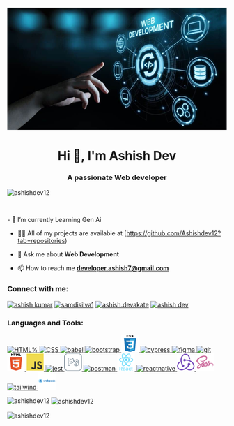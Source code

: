 ![logo](https://github.com/Ashishdev12/Ashishdev12/blob/main/coding.jpg)

<h1 align="center">Hi 👋, I'm Ashish Dev</h1>
<h3 align="center">A passionate Web developer</h3>

<p align="left"> <img src="https://komarev.com/ghpvc/?username=ashishdev12&label=Profile%20views&color=0e75b6&style=flat" alt="ashishdev12" /> </p>

<p align="left"> <a href="https://twitter.com/" target="blank"><img src="https://img.shields.io/twitter/follow/?logo=twitter&style=for-the-badge" alt="" /></a> </p>
- 🔭 I’m currently Learning Gen Ai

- 👨‍💻 All of my projects are available at [https://github.com/Ashishdev12?tab=repositories)

- 💬 Ask me about **Web Development**

- 📫 How to reach me **developer.ashish7@gmail.com**

<h3 align="left">Connect with me:</h3>
<p align="left">
<a href="[https://linkedin.com/in/ashish kumar](https://www.linkedin.com/in/ashish-kumar-27381a1a7/)" target="blank"><img align="center" src="https://raw.githubusercontent.com/rahuldkjain/github-profile-readme-generator/master/src/images/icons/Social/linked-in-alt.svg" alt="ashish kumar" height="30" width="40"/></a>
<a href="https://fb.com/samdisilva1" target="blank"><img align="center" src="https://raw.githubusercontent.com/rahuldkjain/github-profile-readme-generator/master/src/images/icons/Social/facebook.svg" alt="samdisilva1" height="30" width="40" /></a>
<a href="https://instagram.com/ashish.devakate" target="blank"><img align="center" src="https://raw.githubusercontent.com/rahuldkjain/github-profile-readme-generator/master/src/images/icons/Social/instagram.svg" alt="ashish.devakate" height="30" width="40" /></a>
<a href="https://leetcode.com/u/Ashishdevakte/" target="blank"><img align="center" src="https://raw.githubusercontent.com/rahuldkjain/github-profile-readme-generator/master/src/images/icons/Social/leet-code.svg" alt="ashish dev" height="30" width="40" /></a>

</p>

<h3 align="left">Languages and Tools:</h3>
<p align="left"> 
</a> 
<a href="https://www.geeksforgeeks.org/html/html5-introduction/" target="_blank" rel="noreferrer"> <img src="https://img.shields.io/badge/HTML5-%2523E34F26.svg?style=for-the-badge&logo=HTML5&logoColor=white" alt="HTML%"/> </a> 
<a href="https://www.geeksforgeeks.org/css/difference-between-css-and-css3/" target="_blank" rel="noreferrer"> <img src="https://img.shields.io/badge/CSS3-blue.svg?style=for-the-badge&logo=css&logoColor=white" alt="CSS"/> </a> 
<a href="https://babeljs.io/" target="_blank" rel="noreferrer"> <img src="https://img.shields.io/badge/bable-%25%23F1D53C.svg?style=for-the-badge&logoColor=white" alt="babel"/> </a> 
<a href="https://getbootstrap.com" target="_blank" rel="noreferrer"> <img src="https://www.vectorlogo.zone/logos/getbootstrap/getbootstrap-icon.svg" alt="bootstrap" width="40" height="40"/> </a> 
<a href="https://www.w3schools.com/css/" target="_blank" rel="noreferrer"> <img src="https://raw.githubusercontent.com/devicons/devicon/master/icons/css3/css3-original-wordmark.svg" alt="css3" width="40" height="40"/> </a> 
<a href="https://www.cypress.io" target="_blank" rel="noreferrer"> <img src="https://raw.githubusercontent.com/simple-icons/simple-icons/6e46ec1fc23b60c8fd0d2f2ff46db82e16dbd75f/icons/cypress.svg" alt="cypress" width="40" height="40"/> </a> 
<a href="https://www.figma.com/" target="_blank" rel="noreferrer"> <img src="https://www.vectorlogo.zone/logos/figma/figma-icon.svg" alt="figma" width="40" height="40"/> </a> 
<a href="https://git-scm.com/" target="_blank" rel="noreferrer"> <img src="https://www.vectorlogo.zone/logos/git-scm/git-scm-icon.svg" alt="git" width="40" height="40"/> </a> <a href="https://www.w3.org/html/" target="_blank" rel="noreferrer"> <img src="https://raw.githubusercontent.com/devicons/devicon/master/icons/html5/html5-original-wordmark.svg" alt="html5" width="40" height="40"/> </a> 
<a href="https://developer.mozilla.org/en-US/docs/Web/JavaScript" target="_blank" rel="noreferrer"> <img src="https://raw.githubusercontent.com/devicons/devicon/master/icons/javascript/javascript-original.svg" alt="javascript" width="40" height="40"/> </a> 
<a href="https://jestjs.io" target="_blank" rel="noreferrer"> <img src="https://www.vectorlogo.zone/logos/jestjsio/jestjsio-icon.svg" alt="jest" width="40" height="40"/> </a> 
<a href="https://www.photoshop.com/en" target="_blank" rel="noreferrer"> <img src="https://raw.githubusercontent.com/devicons/devicon/master/icons/photoshop/photoshop-line.svg" alt="photoshop" width="40" height="40"/> </a> 
<a href="https://postman.com" target="_blank" rel="noreferrer"> <img src="https://www.vectorlogo.zone/logos/getpostman/getpostman-icon.svg" alt="postman" width="40" height="40"/> </a> <a href="https://reactjs.org/" target="_blank" rel="noreferrer"> <img src="https://raw.githubusercontent.com/devicons/devicon/master/icons/react/react-original-wordmark.svg" alt="react" width="40" height="40"/> </a> 
<a href="https://reactnative.dev/" target="_blank" rel="noreferrer"> <img src="https://reactnative.dev/img/header_logo.svg" alt="reactnative" width="40" height="40"/> </a> 
<a href="https://redux.js.org" target="_blank" rel="noreferrer"> <img src="https://raw.githubusercontent.com/devicons/devicon/master/icons/redux/redux-original.svg" alt="redux" width="40" height="40"/> </a> 
<a href="https://sass-lang.com" target="_blank" rel="noreferrer"> <img src="https://raw.githubusercontent.com/devicons/devicon/master/icons/sass/sass-original.svg" alt="sass" width="40" height="40"/> </a> 
<a href="https://tailwindcss.com/" target="_blank" rel="noreferrer"> <img src="https://www.vectorlogo.zone/logos/tailwindcss/tailwindcss-icon.svg" alt="tailwind" width="40" height="40"/> </a> 
<a href="https://webpack.js.org" target="_blank" rel="noreferrer"> <img src="https://raw.githubusercontent.com/devicons/devicon/d00d0969292a6569d45b06d3f350f463a0107b0d/icons/webpack/webpack-original-wordmark.svg" alt="webpack" width="40" height="40"/> 
</a> 
</p>

<p><img align="left" src="https://github-readme-stats.vercel.app/api/top-langs?username=ashishdev12&show_icons=true&locale=en&layout=compact" alt="ashishdev12" /></p>

<p>&nbsp;<img align="center" src="https://github-readme-stats.vercel.app/api?username=ashishdev12&show_icons=true&locale=en" alt="ashishdev12" /></p>

<p><img align="center" src="https://github-readme-streak-stats.herokuapp.com/?user=ashishdev12&" alt="ashishdev12" /></p>
